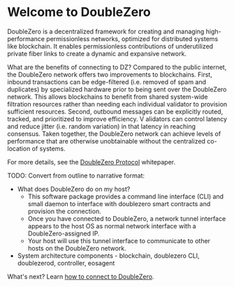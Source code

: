 # Welcome to DoubleZero

DoubleZero is a decentralized framework for creating and managing high-performance permissionless networks, optimized for distributed systems like blockchain. It enables permissionless contributions of underutilized private fiber links to create a dynamic and expansive network.

What are the benefits of connecting to DZ? Compared to the public internet, the DoubleZero network offers two improvements to blockchains. First, inbound transactions can be edge-filtered (i.e. removed of spam and duplicates) by specialized hardware prior to being sent over the DoubleZero network. This allows blockchains to benefit from shared system-wide filtration resources rather than needing each individual validator to provision sufficient resources. Second, outbound messages can be explicitly routed, tracked, and prioritized to improve efficiency. V alidators can control latency and reduce jitter (i.e. random variation) in that latency in reaching consensus. Taken together, the DoubleZero network can achieve levels of performance that are otherwise unobtainable without the centralized co-location of systems.

For more details, see the [DoubleZero Protocol](https://doublezero.xyz/whitepaper.pdf) whitepaper.

TODO: Convert from outline to narrative format:

- What does DoubleZero do on my host?
    - This software package provides a command line interface (CLI) and small daemon to interface with doublezero smart contracts and provision the connection.
    - Once you have connected to DoubleZero, a network tunnel interface appears to the host OS as normal network interface with a DoubleZero-assigned IP.
    - Your host will use this tunnel interface to communicate to other hosts on the DoubleZero network.
- System architecture components - blockchain, doublezero CLI, doublezerod, controller, eosagent

What's next? Learn [how to connect to DoubleZero](connect.md).